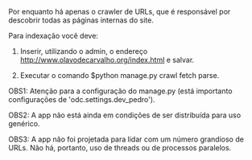 Por enquanto há apenas o crawler de URLs, que é responsável por descobrir
todas as páginas internas do site.

Para indexação você deve:

1) Inserir, utilizando o admin, o endereço http://www.olavodecarvalho.org/index.html
e salvar.

2) Executar o comando $python manage.py crawl fetch parse.

OBS1: Atenção para a configuração do manage.py (está importanto configurações
de 'odc.settings.dev_pedro').

OBS2: A app não está ainda em condições de ser distribuída para uso genérico.

OBS3: A app não foi projetada para lidar com um número grandioso de URLs. Não
há, portanto, uso de threads ou de processos paralelos.